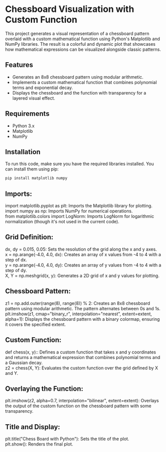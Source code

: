 # Chessboard Visualization with Custom Function

This project generates a visual representation of a chessboard pattern overlaid with a custom mathematical function using Python's Matplotlib and NumPy libraries. The result is a colorful and dynamic plot that showcases how mathematical expressions can be visualized alongside classic patterns.

## Features

- Generates an 8x8 chessboard pattern using modular arithmetic.
- Implements a custom mathematical function that combines polynomial terms and exponential decay.
- Displays the chessboard and the function with transparency for a layered visual effect.

## Requirements

- Python 3.x
- Matplotlib
- NumPy

## Installation

To run this code, make sure you have the required libraries installed. You can install them using pip:

```bash
pip install matplotlib numpy
```
## Imports:
import matplotlib.pyplot as plt: Imports the Matplotlib library for plotting.<br>
import numpy as np: Imports NumPy for numerical operations.<br>
from matplotlib.colors import LogNorm: Imports LogNorm for logarithmic normalization (though it's not used in the current code).<br>

## Grid Definition:
dx, dy = 0.015, 0.05: Sets the resolution of the grid along the x and y axes.<br>
x = np.arange(-4.0, 4.0, dx): Creates an array of x values from -4 to 4 with a step of dx.<br>
y = np.arange(-4.0, 4.0, dy): Creates an array of y values from -4 to 4 with a step of dy.<br>
X, Y = np.meshgrid(x, y): Generates a 2D grid of x and y values for plotting.

## Chessboard Pattern:
z1 = np.add.outer(range(8), range(8)) % 2: Creates an 8x8 chessboard pattern using modular arithmetic. The pattern alternates between 0s and 1s.<br>
plt.imshow(z1, cmap="binary_r", interpolation="nearest", extent=extent, alpha=1): Displays the chessboard pattern with a binary colormap, ensuring it covers the specified extent.<br>

## Custom Function:
def chess(x, y):: Defines a custom function that takes x and y coordinates and returns a mathematical expression that combines polynomial terms and a Gaussian decay.<br>
z2 = chess(X, Y): Evaluates the custom function over the grid defined by X and Y.

## Overlaying the Function:
plt.imshow(z2, alpha=0.7, interpolation="bilinear", extent=extent): Overlays the output of the custom function on the chessboard pattern with some transparency.

## Title and Display:
plt.title("Chess Board with Python"): Sets the title of the plot.<br>
plt.show(): Renders the final plot.
